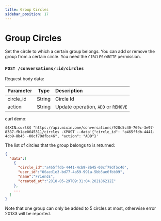```yaml
---
title: Group Circles
sidebar_position: 17
---
```


# Group Circles

Set the circle to which a certain group belongs. You can add or remove the group from a certain circle. You need the `CIRCLES:WRITE` permission.

### `POST /conversations/:id/circles`

Request body data:

| Parameter | Type | Description |
| :----- | :----: | :---- |
| circle_id | String | Circle Id |
| action | String | Update operation, `ADD` or `REMOVE` |

curl demo:

```
$$XIN:curl$$ "https://api.mixin.one/conversations/928c5c40-769c-3e97-8387-fb1ae0645311/circles -XPOST --data'{"circle_id": "a465ffdb-4441-4cb9-8b45 -00cf79dfbc46", "action": "ADD"}'
```

The list of circles that the group belongs to is returned:


```json
{
  "data":[
    {
      "circle_id":"a465ffdb-4441-4cb9-8b45-00cf79dfbc46",
      "user_id":"06aed1e3-bd77-4a59-991a-5bb5ae6fbb09",
      "name":"Friends",
      "created_at":"2018-05-29T09:31:04.202186212Z"
    },
    ...
  ]
}
```

Note that one group can only be added to 5 circles at most, otherwise error 20133 will be reported.
